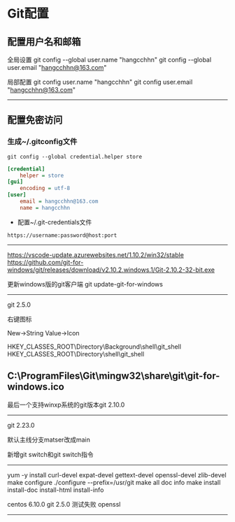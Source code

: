 # Git配置
## 配置用户名和邮箱

全局设置
git config --global user.name "hangcchhn"
git config --global user.email "hangcchhn@163.com"

局部配置
git config user.name "hangcchhn"
git config user.email "hangcchhn@163.com"

---

## 配置免密访问

### 生成~/.gitconfig文件
`git config --global credential.helper store`


```ini
[credential]
	helper = store
[gui]
	encoding = utf-8
[user]
	email = hangcchhn@163.com
	name = hangcchhn
```
- 配置~/.git-credentials文件
```
https://username:password@host:port
```

---


https://vscode-update.azurewebsites.net/1.10.2/win32/stable
https://github.com/git-for-windows/git/releases/download/v2.10.2.windows.1/Git-2.10.2-32-bit.exe


更新windows版的git客户端
git update-git-for-windows

---


git 2.5.0

右键图标

New->String Value->Icon

HKEY_CLASSES_ROOT\Directory\Background\shell\git_shell
HKEY_CLASSES_ROOT\Directory\shell\git_shell

C:\ProgramFiles\Git\mingw32\share\git\git-for-windows.ico
---


最后一个支持winxp系统的git版本git 2.10.0

---
git 2.23.0

默认主线分支matser改成main

新增git switch和git switch指令




---


yum -y install curl-devel expat-devel gettext-devel openssl-devel zlib-devel
make configure
./configure --prefix=/usr/git
make all doc info
make install install-doc install-html install-info

centos 6.10.0 git 2.5.0 测试失败 openssl




---




